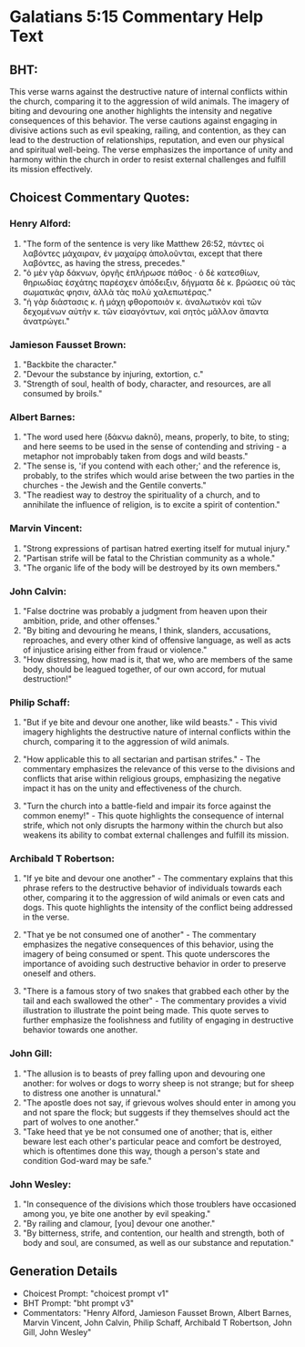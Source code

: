 # Galatians 5:15 Commentary Help Text

## BHT:
This verse warns against the destructive nature of internal conflicts within the church, comparing it to the aggression of wild animals. The imagery of biting and devouring one another highlights the intensity and negative consequences of this behavior. The verse cautions against engaging in divisive actions such as evil speaking, railing, and contention, as they can lead to the destruction of relationships, reputation, and even our physical and spiritual well-being. The verse emphasizes the importance of unity and harmony within the church in order to resist external challenges and fulfill its mission effectively.

## Choicest Commentary Quotes:
### Henry Alford:
1. "The form of the sentence is very like Matthew 26:52, πάντες οἱ λαβόντες μάχαιραν, ἐν μαχαίρᾳ ἀπολοῦνται, except that there λαβόντες, as having the stress, precedes." 
2. "ὁ μὲν γὰρ δάκνων, ὀργῆς ἐπλήρωσε πάθος · ὁ δὲ κατεσθίων, θηριωδίας ἐσχάτης παρέσχεν ἀπόδειξιν, δήγματα δὲ κ. βρώσεις οὐ τὰς σωματικάς φησιν, ἀλλὰ τὰς πολὺ χαλεπωτέρας." 
3. "ἡ γὰρ διάστασις κ. ἡ μάχη φθοροποιὸν κ. ἀναλωτικὸν καὶ τῶν δεχομένων αὐτὴν κ. τῶν εἰσαγόντων, καὶ σητὸς μᾶλλον ἅπαντα ἀνατρώγει."

### Jamieson Fausset Brown:
1. "Backbite the character." 
2. "Devour the substance by injuring, extortion, c." 
3. "Strength of soul, health of body, character, and resources, are all consumed by broils."

### Albert Barnes:
1. "The word used here (δάκνω daknō), means, properly, to bite, to sting; and here seems to be used in the sense of contending and striving - a metaphor not improbably taken from dogs and wild beasts."
2. "The sense is, 'if you contend with each other;' and the reference is, probably, to the strifes which would arise between the two parties in the churches - the Jewish and the Gentile converts."
3. "The readiest way to destroy the spirituality of a church, and to annihilate the influence of religion, is to excite a spirit of contention."

### Marvin Vincent:
1. "Strong expressions of partisan hatred exerting itself for mutual injury."
2. "Partisan strife will be fatal to the Christian community as a whole."
3. "The organic life of the body will be destroyed by its own members."

### John Calvin:
1. "False doctrine was probably a judgment from heaven upon their ambition, pride, and other offenses."
2. "By biting and devouring he means, I think, slanders, accusations, reproaches, and every other kind of offensive language, as well as acts of injustice arising either from fraud or violence."
3. "How distressing, how mad is it, that we, who are members of the same body, should be leagued together, of our own accord, for mutual destruction!"

### Philip Schaff:
1. "But if ye bite and devour one another, like wild beasts." - This vivid imagery highlights the destructive nature of internal conflicts within the church, comparing it to the aggression of wild animals. 

2. "How applicable this to all sectarian and partisan strifes." - The commentary emphasizes the relevance of this verse to the divisions and conflicts that arise within religious groups, emphasizing the negative impact it has on the unity and effectiveness of the church.

3. "Turn the church into a battle-field and impair its force against the common enemy!" - This quote highlights the consequence of internal strife, which not only disrupts the harmony within the church but also weakens its ability to combat external challenges and fulfill its mission.

### Archibald T Robertson:
1. "If ye bite and devour one another" - The commentary explains that this phrase refers to the destructive behavior of individuals towards each other, comparing it to the aggression of wild animals or even cats and dogs. This quote highlights the intensity of the conflict being addressed in the verse.

2. "That ye be not consumed one of another" - The commentary emphasizes the negative consequences of this behavior, using the imagery of being consumed or spent. This quote underscores the importance of avoiding such destructive behavior in order to preserve oneself and others.

3. "There is a famous story of two snakes that grabbed each other by the tail and each swallowed the other" - The commentary provides a vivid illustration to illustrate the point being made. This quote serves to further emphasize the foolishness and futility of engaging in destructive behavior towards one another.

### John Gill:
1. "The allusion is to beasts of prey falling upon and devouring one another: for wolves or dogs to worry sheep is not strange; but for sheep to distress one another is unnatural."
2. "The apostle does not say, if grievous wolves should enter in among you and not spare the flock; but suggests if they themselves should act the part of wolves to one another."
3. "Take heed that ye be not consumed one of another; that is, either beware lest each other's particular peace and comfort be destroyed, which is oftentimes done this way, though a person's state and condition God-ward may be safe."

### John Wesley:
1. "In consequence of the divisions which those troublers have occasioned among you, ye bite one another by evil speaking."
2. "By railing and clamour, [you] devour one another."
3. "By bitterness, strife, and contention, our health and strength, both of body and soul, are consumed, as well as our substance and reputation."


## Generation Details
- Choicest Prompt: "choicest prompt v1"
- BHT Prompt: "bht prompt v3"
- Commentators: "Henry Alford, Jamieson Fausset Brown, Albert Barnes, Marvin Vincent, John Calvin, Philip Schaff, Archibald T Robertson, John Gill, John Wesley"
